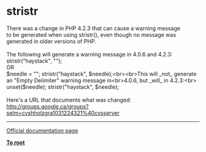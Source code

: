# stristr



There was a change in PHP 4.2.3 that can cause a warning message<br>to be generated when using stristr(), even though no message was<br>generated in older versions of PHP.<br><br>The following will generate a warning message in 4.0.6 and 4.2.3:<br>  stristr("haystack", "");<br>     OR<br>  $needle = "";  stristr("haystack", $needle);<br><br>This will _not_ generate an "Empty Delimiter" warning message in<br>4.0.6, but _will_ in 4.2.3:<br>  unset($needle); stristr("haystack", $needle);<br><br>Here&apos;s a URL that documents what was changed:<br>http://groups.google.ca/groups?selm=cvshholzgra1031224321%40cvsserver  

---

[Official documentation page](https://www.php.net/manual/en/function.stristr.php)

**[To root](/README.md)**